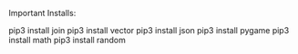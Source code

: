 Important Installs:

pip3 install join
pip3 install vector
pip3 install json
pip3 install pygame
pip3 install math
pip3 install random
